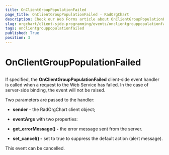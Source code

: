 ```yaml
---
title: OnClientGroupPopulationFailed
page_title: OnClientGroupPopulationFailed - RadOrgChart
description: Check our Web Forms article about OnClientGroupPopulationFailed.
slug: orgchart/client-side-programming/events/onclientgrouppopulationfailed
tags: onclientgrouppopulationfailed
published: True
position: 3
---
```


# OnClientGroupPopulationFailed



## 

If specified, the **OnClientGroupPopulationFailed** client-side event handler is called when a request to the Web Service has failed. In the case of server-side binding, the event will not be raised.

Two parameters are passed to the handler:

* **sender** - the RadOrgChart client object;

* **eventArgs** with two properties:

* **get_errorMessage() -** the error message sent from the server.

* **set_cancel() -** set to true to suppress the default action (alert message).

This event can be cancelled.



